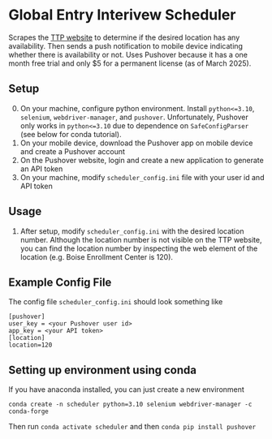 # Global Entry Interivew Scheduler

Scrapes the [TTP website](https://ttp.cbp.dhs.gov/schedulerui/schedule-interview/location?lang=en&vo=true&returnUrl=ttp-external&service=up) to determine if the desired location has any availability. Then sends a push notification to mobile device indicating whether there is availability or not. Uses Pushover because it has a one month free trial and only $5 for a permanent license (as of March 2025).

## Setup

0. On your machine, configure python environment. Install `python<=3.10`, `selenium`, `webdriver-manager`, and `pushover`. Unfortunately, Pushover only works in `python<=3.10` due to dependence on `SafeConfigParser` (see below for conda tutorial).
1. On your mobile device, download the Pushover app on mobile device and create a Pushover account
2. On the Pushover website, login and create a new application to generate an API token
3. On your machine, modify `scheduler_config.ini` file with your user id and API token

## Usage

1.  After setup, modify `scheduler_config.ini` with the desired location number. Although the location number is not visible on the TTP website, you can find the location number by inspecting the web element of the location (e.g. Boise Enrollment Center is 120).

## Example Config File

The config file `scheduler_config.ini` should look something like
```
[pushover]
user_key = <your Pushover user id>
app_key = <your API token>
[location]
location=120
```

## Setting up environment using conda

If you have anaconda installed, you can just create a new environment

`conda create -n scheduler python=3.10 selenium webdriver-manager -c conda-forge`

Then run `conda activate scheduler` and then `conda pip install pushover`
